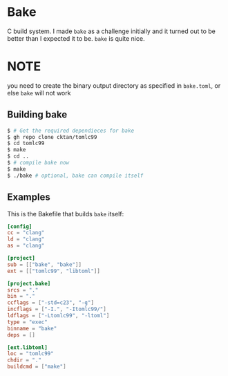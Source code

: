 # Bake
C build system. I made `bake` as a challenge initially and it turned out to be better than I expected it to be. `bake` is quite nice.

# NOTE
you need to create the binary output directory as specified in `bake.toml`, or else `bake` will not work

## Building bake
```sh
$ # Get the required dependieces for bake
$ gh repo clone cktan/tomlc99
$ cd tomlc99
$ make
$ cd ..
$ # compile bake now
$ make
$ ./bake # optional, bake can compile itself
```

## Examples
This is the Bakefile that builds `bake` itself:
```toml
[config]
cc = "clang"
ld = "clang"
as = "clang"

[project]
sub = [["bake", "bake"]]
ext = [["tomlc99", "libtoml"]]

[project.bake]
srcs = "."
bin = "."
ccflags = ["-std=c23", "-g"]
incflags = ["-I.", "-Itomlc99/"]
ldflags = ["-Ltomlc99", "-ltoml"]
type = "exec"
binname = "bake"
deps = []

[ext.libtoml]
loc = "tomlc99"
chdir = "."
buildcmd = ["make"]
```
